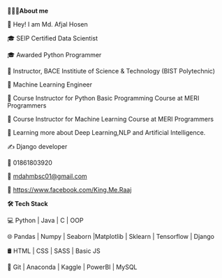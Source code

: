 **👨🏻‍💻About me**

🤔   Hey! I am Md. Afjal Hosen

🎓   SEIP Certified Data Scientist

🎓   Awarded Python Programmer

💼   Instructor, BACE Institiute of Science & Technology (BIST Polytechnic)

💼   Machine Learning Engineer

💼   Course Instructor for Python Basic Programming Course at MERI Programmers

💼   Course Instructor for Machine Learning Course at MERI Programmers

🌱   Learning more about Deep Learning,NLP and Artificial Intelligence.

✍️   Django developer

📱  01861803920

💌  mdahmbsc01@gmail.com

📶  https://www.facebook.com/King.Me.Raaj

**🛠 Tech Stack**

💻   Python | Java | C | OOP 

🌐   Pandas | Numpy | Seaborn |Matplotlib | Sklearn | Tensorflow | Django 

🛢   HTML | CSS | SASS | Basic JS

🔧   Git | Anaconda | Kaggle | PowerBI | MySQL
